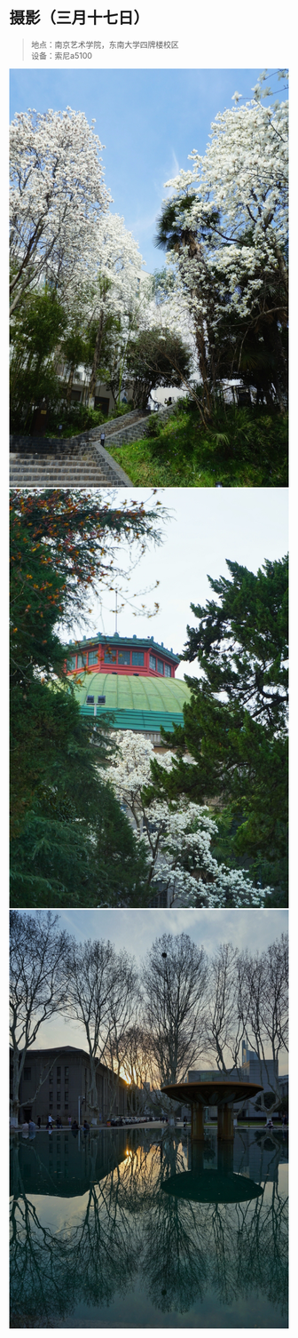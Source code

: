 # 摄影（三月十七日）

> 地点：南京艺术学院，东南大学四牌楼校区    
> 设备：索尼a5100

![](./img1.jpg)
![](./img2.jpg)
![](./img3.jpg)